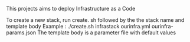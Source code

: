 This projects aims to deploy Infrastructure as a Code


To create a new stack, run create. sh followed by the the stack name and template body
Example : ./create.sh infrastack ourinfra.yml ourinfra-params.json
The template body is a parameter file with default values
